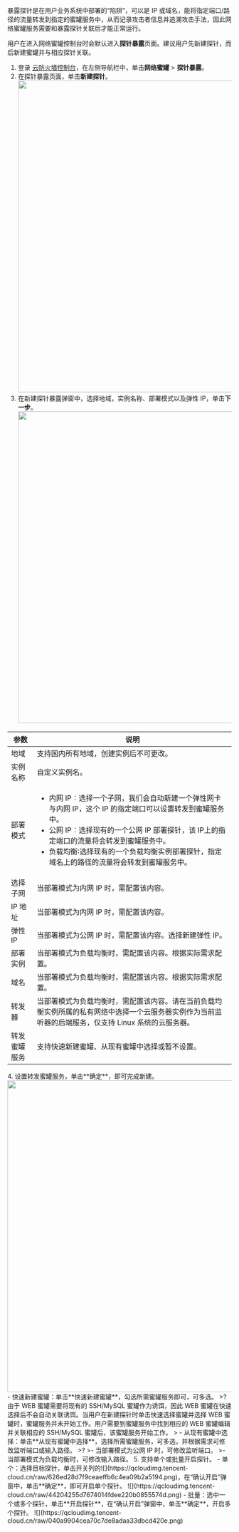 暴露探针是在用户业务系统中部署的“陷阱”，可以是 IP 或域名，能将指定端口/路径的流量转发到指定的蜜罐服务中，从而记录攻击者信息并追溯攻击手法，因此网络蜜罐服务需要和暴露探针关联后才能正常运行。

用户在进入网络蜜罐控制台时会默认进入**探针暴露**页面。建议用户先新建探针，而后新建蜜罐并与相应探针关联。

1. 登录 [云防火墙控制台](https://console.cloud.tencent.com/cfw)，在左侧导航栏中，单击**网络蜜罐** > **探针暴露**。
2. 在探针暴露页面，单击**新建探针**。<br><img src="https://qcloudimg.tencent-cloud.cn/raw/9ec068b1a7940a9e9891b651c311ead8.png" width=700px>
3. 在新建探针暴露弹窗中，选择地域，实例名称、部署模式以及弹性 IP，单击**下一步**。<br><img src="https://qcloudimg.tencent-cloud.cn/raw/5b3b11bf56fcf249a396171384eb28b1.png" width=700px>
<table>
<thead>
<tr>
<th>参数</th>
<th>说明</th>
</tr>
</thead>
<tbody><tr>
<td>地域</td>
<td>支持国内所有地域，创建实例后不可更改。</td>
</tr>
<tr>
<td>实例名称</td>
<td>自定义实例名。</td>
</tr>
<tr>
<td>部署模式</td>
<td><ul><li>内网 IP︰选择一个子网，我们会自动新建一个弹性网卡与内网 IP，这个 IP 的指定端口可以设置转发到蜜罐服务中。</li><li>公网 IP︰选择现有的一个公网 IP 部署探针，该 IP上的指定端口的流量将会转发到蜜罐服务中。</li><li>负载均衡∶选择现有的一个负载均衡实例部署探针，指定域名上的路径的流量将会转发到蜜罐服务中。</li> </ul></td>
</tr>
<tr>
<td>选择子网</td>
<td>当部署模式为内网 IP 时，需配置该内容。</td>
</tr>
<tr>
<td>IP 地址</td>
<td>当部署模式为内网 IP 时，需配置该内容。</td>
</tr>
<tr>
<td>弹性 IP</td>
<td>当部署模式为公网 IP 时，需配置该内容。选择新建弹性 IP。</td>
</tr>
<tr>
<td>部署实例</td>
<td>当部署模式为负载均衡时，需配置该内容。根据实际需求配置。</td>
</tr>
<tr>
<td>域名</td>
<td>当部署模式为负载均衡时，需配置该内容。根据实际需求配置。</td>
</tr>
<tr>
<td>转发器</td>
<td>当部署模式为负载均衡时，需配置该内容。请在当前负载均衡实例所属的私有网络中选择一个云服务器实例作为当前监听器的后端服务，仅支持 Linux 系统的云服务器。</td>
</tr>
<tr>
<td>转发蜜罐服务</td>
<td>支持快速新建蜜罐、从现有蜜罐中选择或暂不设置。</td>
</tr>
</tbody></table>
4. 设置转发蜜罐服务，单击**确定**，即可完成新建。<br><img src="https://qcloudimg.tencent-cloud.cn/raw/155b9bd6845dccc7f82bb2cc78126172.png" width=700px>
 - 快速新建蜜罐：单击**快速新建蜜罐**，勾选所需蜜罐服务即可，可多选。
>?由于 WEB 蜜罐需要将现有的 SSH/MySQL 蜜罐作为诱饵，因此 WEB 蜜罐在快速选择后不会自动关联诱饵。当用户在新建探针时单击快速选择蜜罐并选择 WEB 蜜罐时，蜜罐服务并未开始工作。用户需要到蜜罐服务中找到相应的 WEB 蜜罐编辑并关联相应的 SSH/MySQL 蜜罐后，该蜜罐服务开始工作。
>
 - 从现有蜜罐中选择：单击**从现有蜜罐中选择**，选择所需蜜罐服务，可多选，并根据需求可修改监听端口或输入路径。
>?
>- 当部署模式为公网 IP 时，可修改监听端口。
>- 当部署模式为负载均衡时，可修改输入路径。
5. 支持单个或批量开启探针。
  - 单个：选择目标探针，单击开关列的![](https://qcloudimg.tencent-cloud.cn/raw/626ed28d7f9ceaeffb6c4ea09b2a5194.png)，在“确认开启”弹窗中，单击**确定**，即可开启单个探针。
![](https://qcloudimg.tencent-cloud.cn/raw/44204255d7674014fdee220b0855574d.png)
 - 批量：选中一个或多个探针，单击**开启探针**，在“确认开启”弹窗中，单击**确定**，开启多个探针。
![](https://qcloudimg.tencent-cloud.cn/raw/040a9904cea70c7de8adaa33dbcd420e.png)


